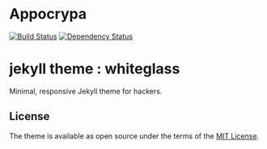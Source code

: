 # Appocrypa

[![Build Status](https://travis-ci.org/hrmrzizon/hrmrzizon.github.com.svg?branch=source)](https://travis-ci.org/hrmrzizon/hrmrzizon.github.com)
[![Dependency Status](https://gemnasium.com/hrmrzizon/hrmrzizon.github.com.svg)](https://gemnasium.com/hrmrzizon/hrmrzizon.github.com)

# jekyll theme : whiteglass

Minimal, responsive Jekyll theme for hackers.

## License

The theme is available as open source under the terms of the
[MIT License](http://opensource.org/licenses/MIT).
